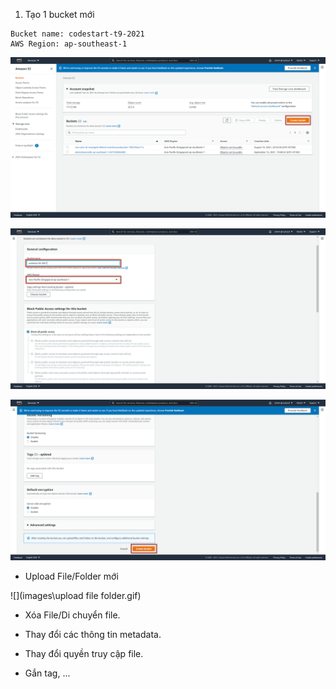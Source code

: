 1. Tạo 1 bucket mới

```
Bucket name: codestart-t9-2021
AWS Region: ap-southeast-1
```

![](images\2021-09-25_17-19-19.png?raw=true)

![](images\2021-09-25_17-30-11.png?raw=true)

![](images\2021-09-25_17-33-31.png?raw=true)

- Upload File/Folder mới

![](images\upload file folder.gif)

- Xóa File/Di chuyển file.

- Thay đổi các thông tin metadata.
- Thay đổi quyền truy cập file.
- Gắn tag, ...
